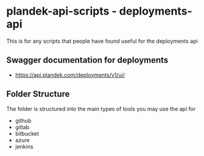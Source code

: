 # plandek-api-scripts - deployments-api

This is for any scripts that people have found useful for the deployments api

## Swagger documentation for deployments 

- https://api.plandek.com/deployments/v1/ui/

## Folder Structure

The folder is structured into the main types of tools you may use the api for

- github
- gitlab
- bitbucket
- azure
- jenkins


